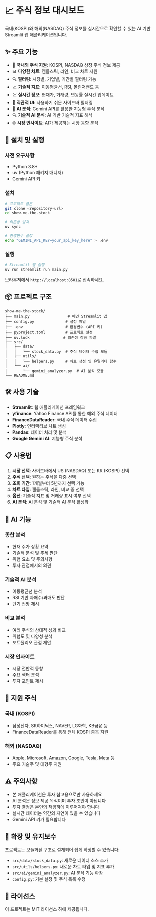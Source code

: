 # 📈 주식 정보 대시보드

국내(KOSPI)와 해외(NASDAQ) 주식 정보를 실시간으로 확인할 수 있는 AI 기반 Streamlit 웹 애플리케이션입니다.

## ✨ 주요 기능

- 🏢 **국내외 주식 지원**: KOSPI, NASDAQ 상장 주식 정보 제공
- 📊 **다양한 차트**: 캔들스틱, 라인, 비교 차트 지원
- 🔍 **필터링**: 시장별, 기업별, 기간별 필터링 가능
- 📈 **기술적 지표**: 이동평균선, RSI, 볼린저밴드 등
- 💹 **실시간 정보**: 현재가, 거래량, 변동률 실시간 업데이트
- 🎯 **직관적 UI**: 사용하기 쉬운 사이드바 필터링
- 🤖 **AI 분석**: Gemini API를 활용한 지능형 주식 분석
- 🔍 **기술적 AI 분석**: AI 기반 기술적 지표 해석
- 🌐 **시장 인사이트**: AI가 제공하는 시장 동향 분석

## 🚀 설치 및 실행

### 사전 요구사항
- Python 3.8+
- uv (Python 패키지 매니저)
- Gemini API 키

### 설치
```bash
# 프로젝트 클론
git clone <repository-url>
cd show-me-the-stock

# 의존성 설치
uv sync

# 환경변수 설정
echo "GEMINI_API_KEY=your_api_key_here" > .env
```

### 실행
```bash
# Streamlit 앱 실행
uv run streamlit run main.py
```

브라우저에서 `http://localhost:8501`로 접속하세요.

## 📦 프로젝트 구조

```
show-me-the-stock/
├── main.py                 # 메인 Streamlit 앱
├── config.py              # 설정 파일
├── .env                   # 환경변수 (API 키)
├── pyproject.toml         # 프로젝트 설정
├── uv.lock               # 의존성 잠금 파일
├── src/
│   ├── data/
│   │   └── stock_data.py  # 주식 데이터 수집 모듈
│   ├── utils/
│   │   └── helpers.py     # 차트 생성 및 유틸리티 함수
│   └── ai/
│       └── gemini_analyzer.py  # AI 분석 모듈
└── README.md
```

## 🛠️ 사용 기술

- **Streamlit**: 웹 애플리케이션 프레임워크
- **yfinance**: Yahoo Finance API를 통한 해외 주식 데이터
- **FinanceDataReader**: 국내 주식 데이터 수집
- **Plotly**: 인터랙티브 차트 생성
- **Pandas**: 데이터 처리 및 분석
- **Google Gemini AI**: 지능형 주식 분석

## 📋 사용법

1. **시장 선택**: 사이드바에서 US (NASDAQ) 또는 KR (KOSPI) 선택
2. **주식 선택**: 원하는 주식을 다중 선택
3. **조회 기간**: 1개월부터 5년까지 선택 가능
4. **차트 타입**: 캔들스틱, 라인, 비교 중 선택
5. **옵션**: 기술적 지표 및 거래량 표시 여부 선택
6. **AI 분석**: AI 분석 및 기술적 AI 분석 활성화

## 🤖 AI 기능

### 종합 분석
- 현재 주가 상황 요약
- 기술적 분석 및 추세 판단
- 위험 요소 및 주의사항
- 투자 관점에서의 의견

### 기술적 AI 분석
- 이동평균선 분석
- RSI 기반 과매수/과매도 판단
- 단기 전망 제시

### 비교 분석
- 여러 주식의 상대적 성과 비교
- 위험도 및 다양성 분석
- 포트폴리오 관점 제안

### 시장 인사이트
- 시장 전반적 동향
- 주요 섹터 분석
- 투자 포인트 제시

## 🎯 지원 주식

### 국내 (KOSPI)
- 삼성전자, SK하이닉스, NAVER, LG화학, KB금융 등
- FinanceDataReader를 통해 전체 KOSPI 종목 지원

### 해외 (NASDAQ)  
- Apple, Microsoft, Amazon, Google, Tesla, Meta 등
- 주요 기술주 및 대형주 지원

## ⚠️ 주의사항

- 본 애플리케이션은 투자 참고용으로만 사용하세요
- AI 분석은 정보 제공 목적이며 투자 조언이 아닙니다
- 투자 결정은 본인의 책임하에 이루어져야 합니다
- 실시간 데이터는 약간의 지연이 있을 수 있습니다
- Gemini API 키가 필요합니다

## 🔧 확장 및 유지보수

프로젝트는 모듈화된 구조로 설계되어 쉽게 확장할 수 있습니다:

- `src/data/stock_data.py`: 새로운 데이터 소스 추가
- `src/utils/helpers.py`: 새로운 차트 타입 및 지표 추가
- `src/ai/gemini_analyzer.py`: AI 분석 기능 확장
- `config.py`: 기본 설정 및 주식 목록 수정

## 📄 라이선스

이 프로젝트는 MIT 라이선스 하에 제공됩니다.